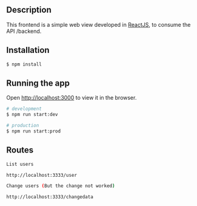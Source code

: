 ## Description

This frontend is a simple web view developed in [ReactJS](https://pt-br.reactjs.org/), to consume the API /backend.

## Installation

```bash
$ npm install
```

## Running the app

Open [http://localhost:3000](http://localhost:3000) to view it in the browser.

```bash
# development
$ npm run start:dev

# production
$ npm run start:prod
```
## Routes

```bash
List users

http://localhost:3333/user

Change users (But the change not worked)

http://localhost:3333/changedata
```